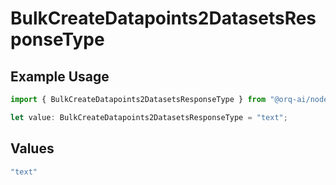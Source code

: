 # BulkCreateDatapoints2DatasetsResponseType

## Example Usage

```typescript
import { BulkCreateDatapoints2DatasetsResponseType } from "@orq-ai/node/models/operations";

let value: BulkCreateDatapoints2DatasetsResponseType = "text";
```

## Values

```typescript
"text"
```